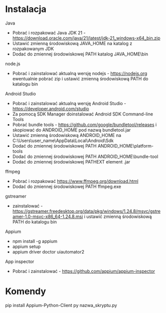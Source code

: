 # Instalacja

Java
- Pobrać i rozpakować Java JDK 21 - https://download.oracle.com/java/21/latest/jdk-21_windows-x64_bin.zip
- Ustawić zmienną środowiskową JAVA_HOME na katalog z rozpakowanym JDK
- Dodać do zmiennej środowiskowej PATH katalog JAVA_HOME\bin

node.js
- Pobrać i zainstalować aktualną wersję nodejs - https://nodejs.org ewentualnie pobrać zip i ustawić zmienną środowiskową PATH do katalogu bin

Android Studio
- Pobrać i zainstalować aktualną wersję Android Studio - https://developer.android.com/studio
- Za pomocą SDK Manager doinstalować Android SDK Command-line Tools
- Pobrać bundle tools - https://github.com/google/bundletool/releases i skopiować do ANDROID_HOME pod nazwą bundletool.jar
- Ustawić zmienną środowiskową ANDROID_HOME na C:\Users\user_name\AppData\Local\Android\Sdk
- Dodać do zmiennej środowiskowej PATH ANDROID_HOME\platform-tools
- Dodać do zmiennej środowiskowej PATH ANDROID_HOME\bundle-tool
- Dodać do zmiennej środowiskowej PATHEXT element .jar

ffmpeg
- Pobrać i rozpakować https://www.ffmpeg.org/download.html
- Dodać do zmiennej środowiskowej PATH ffmpeg.exe

gstreamer
- zainstalować - https://gstreamer.freedesktop.org/data/pkg/windows/1.24.8/msvc/gstreamer-1.0-msvc-x86_64-1.24.8.msi i ustawić zmienną środowiskową PATH do katalogu bin

Appium
- npm install -g appium
- appium setup
- appium driver doctor uiautomator2

App inspector
- Pobrać i zainstalować - https://github.com/appium/appium-inspector

# Komendy
pip install Appium-Python-Client
py nazwa_skryptu.py